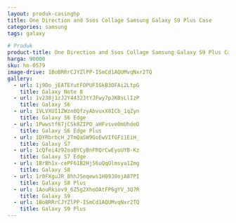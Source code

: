 ```yaml
---
layout: produk-casinghp
title: One Direction and 5sos Collage Samsung Galaxy S9 Plus Case
categories: samsung
tags: galaxy

# Produk
product-title: One Direction and 5sos Collage Samsung Galaxy S9 Plus Case
harga: 90000
sku: hn-0579
image-drive: 1BoBRRrCJYZlPP-ISmCd1AQUMvqNxr2TQ
gallery:
  - url: 1j9Do_jEATEYutFOPUFIGkB3OFAi2LtpG
    title: Galaxy Note 8
  - url: 1v238j1zJ2Y44323tYJFwy7pJKBsLlIzP
    title: Galaxy S6
  - url: 1VLVXUI1ZWzn0QfzyAbvuxX8ICb_1qZyn
    title: Galaxy S6 Edge
  - url: 1Pwwstf67jCSk8ZIPO_aHFvsve0mUhdeD
    title: Galaxy S6 Edge Plus
  - url: 1DYRbrbcH_2TmQaSW9GoEwVIfGFi1EiH_
    title: Galaxy S7
  - url: 1cQfei4z92oaBYCyBnFRQrCwEyoUYB-Kz
    title: Galaxy S7 Edge
  - url: 1BrBh1x-cePF61B2Hj56uQqOlmsya1Zmg
    title: Galaxy S8
  - url: 1r0FXguJR_8hhJSeqews1H09J0ojA87PI
    title: Galaxy S8 Plus
  - url: 1AouRkiov9_6Z5g2XhoOAtFP6gYV_3Q7R
    title: Galaxy S9
  - url: 1BoBRRrCJYZlPP-ISmCd1AQUMvqNxr2TQ
    title: Galaxy S9 Plus
---
```

